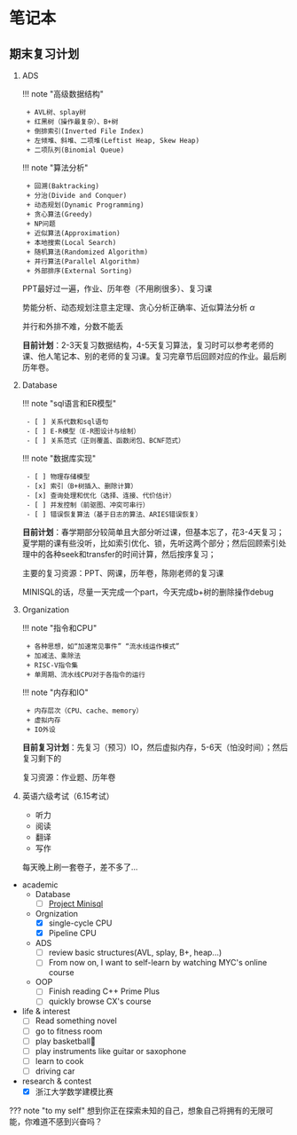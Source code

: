 # 笔记本

## 期末复习计划
1. ADS

    !!! note "高级数据结构"

        + AVL树、splay树
        + 红黑树（操作最复杂）、B+树
        + 倒排索引(Inverted File Index)
        + 左倾堆、斜堆、二项堆(Leftist Heap, Skew Heap)
        + 二项队列(Binomial Queue)

    !!! note "算法分析"

        + 回溯(Baktracking)
        + 分治(Divide and Conquer)
        + 动态规划(Dynamic Programming)
        + 贪心算法(Greedy)
        + NP问题
        + 近似算法(Approximation)
        + 本地搜索(Local Search)
        + 随机算法(Randomized Algorithm)
        + 并行算法(Parallel Algorithm)
        + 外部排序(External Sorting)

    PPT最好过一遍，作业、历年卷（不用刷很多）、复习课

    势能分析、动态规划注意主定理、贪心分析正确率、近似算法分析 $\alpha$ 

    并行和外排不难，分数不能丢

    **目前计划**：2-3天复习数据结构，4-5天复习算法，复习时可以参考老师的课、他人笔记本、别的老师的复习课。复习完章节后回顾对应的作业。最后刷历年卷。

2. Database

    !!! note "sql语言和ER模型"

        - [ ] 关系代数和sql语句
        - [ ] E-R模型（E-R图设计与绘制）
        - [ ] 关系范式（正则覆盖、函数闭包、BCNF范式）
    !!! note "数据库实现"

        - [ ] 物理存储模型
        - [x] 索引（B+树插入、删除计算）
        - [x] 查询处理和优化（选择、连接、代价估计）
        - [ ] 并发控制（前驱图、冲突可串行）
        - [ ] 错误恢复算法（基于日志的算法、ARIES错误恢复）
    
    **目前计划**：春学期部分较简单且大部分听过课，但基本忘了，花3-4天复习；夏学期的课有些没听，比如索引优化、锁，先听这两个部分；然后回顾索引处理中的各种seek和transfer的时间计算，然后按序复习；

    主要的复习资源：PPT、网课，历年卷，陈刚老师的复习课

    MINISQL的话，尽量一天完成一个part，今天完成b+树的删除操作debug

3. Organization

    !!! note "指令和CPU"

        + 各种思想，如“加速常见事件” “流水线运作模式”
        + 加减法、乘除法
        + RISC-V指令集
        + 单周期、流水线CPU对于各指令的运行

    !!! note "内存和IO"

        + 内存层次（CPU、cache、memory）
        + 虚拟内存
        + IO外设
    
    **目前复习计划**：先复习（预习）IO，然后虚拟内存，5-6天（怕没时间）；然后复习剩下的

    复习资源：作业题、历年卷

4. 英语六级考试（6.15考试）
    + 听力
    + 阅读
    + 翻译
    + 写作

    每天晚上刷一套卷子，差不多了...

+ academic
    + Database
        - [ ] [Project Minisql](courses/DB/minisql.md)
    + Orgnization   
        - [x] single-cycle CPU
        - [x] Pipeline CPU
    + ADS
        - [ ] review basic structures(AVL, splay, B+, heap...)
        - [ ] From now on, I want to self-learn by watching MYC's online course
    + OOP
        - [ ] Finish reading C++ Prime Plus
        - [ ] quickly browse CX's course

+ life & interest
    - [ ] Read something novel
    - [ ] go to fitness room
    - [ ] play basketball🏀
    - [ ] play instruments like guitar or saxophone
    - [ ] learn to cook
    - [ ] driving car

+ research & contest
    - [x] 浙江大学数学建模比赛

??? note "to my self"
    想到你正在探索未知的自己，想象自己将拥有的无限可能，你难道不感到兴奋吗？